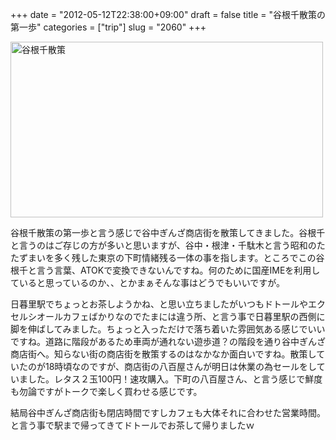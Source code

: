 +++
date = "2012-05-12T22:38:00+09:00"
draft = false
title = "谷根千散策の第一歩"
categories = ["trip"]
slug = "2060"
+++

<a href="https://www.flickr.com/photos/keruru/7181726282/" title="谷根千散策 by けるる, on Flickr"><img src="https://farm8.staticflickr.com/7092/7181726282_88c1ab2efc.jpg" width="500" height="281" alt="谷根千散策"/></a>

谷根千散策の第一歩と言う感じで谷中ぎんざ商店街を散策してきました。谷根千と言うのはご存じの方が多いと思いますが、谷中・根津・千駄木と言う昭和のたたずまいを多く残した東京の下町情緒残る一体の事を指します。ところでこの谷根千と言う言葉、ATOKで変換できないんですね。何のために国産IMEを利用していると思っているのか、、とかまぁそんな事はどうでもいいですが。

日暮里駅でちょっとお茶しようかね、と思い立ちましたがいつもドトールやエクセルシオールカフェばかりなのでたまには違う所、と言う事で日暮里駅の西側に脚を伸ばしてみました。ちょっと入っただけで落ち着いた雰囲気ある感じでいいですね。道路に階段があるため車両が通れない遊歩道？の階段を通り谷中ぎんざ商店街へ。知らない街の商店街を散策するのはなかなか面白いですね。散策していたのが18時頃なのですが、商店街の八百屋さんが明日は休業の為セールをしていました。レタス２玉100円！速攻購入。下町の八百屋さん、と言う感じで鮮度も勿論ですがトークで楽しく買わせる感じです。

結局谷中ぎんざ商店街も閉店時間ですしカフェも大体それに合わせた営業時間。と言う事で駅まで帰ってきてドトールでお茶して帰りましたｗ
